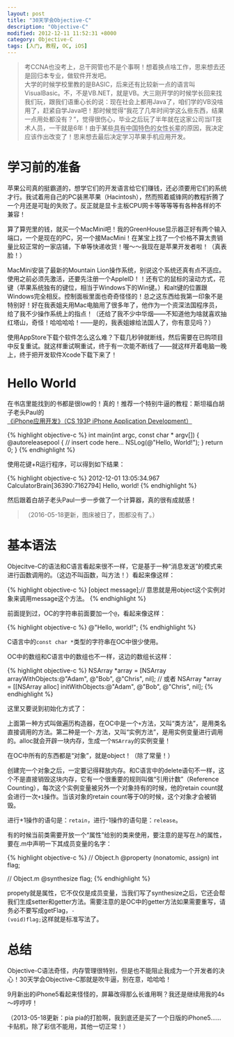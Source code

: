 ```yaml
---
layout: post
title: "30天学会Objective-C"
description: "Objective-C"
modified: 2012-12-11 11:52:31 +8000
category: Objective-C
tags: [入门, 教程, OC, iOS]
---
```


> 考CCNA也没考上，总干网管也不是个事啊！想着换点啥工作，思来想去还是回归本专业，做软件开发吧。  
> 大学的时候学校里教的是BASIC，后来还有比较新一点的语言叫VisualBasic。不，不是VB.NET，就是VB。大三刚开学的时候学长回来找我们玩，跟我们语重心长的说：现在社会上都用Java了，咱们学的VB没啥用了，赶紧自学Java吧！那时候觉得“我花了几年时间学这么些东西，结果一点用处都没有？”，觉得很伤心，毕业之后玩了半年就在这家公司当IT技术人员，一干就是6年！由于某些<span style="border-bottom:dotted 0.5px #0000cc;" title='简称"准丈母娘"'>具有中国特色的女性长辈</span>的原因，我决定应该作出改变了！思来想去最后决定学习苹果手机应用开发。  

# 学习前的准备

苹果公司真的挺霸道的，想学它们的开发语言给它们赚钱，还必须要用它们的系统才行。我试着用自己的PC装黑苹果（Hacintosh），然而照着威锋网的教程折腾了一个月还是可耻的失败了。反正就是显卡主板CPU网卡等等等等有各种各样的不兼容！

算了算兜里的钱，就买一个MacMini吧！我的GreenHouse显示器正好有两个输入端口，一个是现在的PC，另一个接MacMini！在某宝上找了一个价格不算太贵销量比较正常的一家店铺，下单等快递收货！喔～～我现在是苹果开发者啦！（真表脸！）

MacMini安装了最新的Mountain Lion操作系统，别说这个系统还真有点不适应。使用之前必须先激活，还要先注册一个AppleID！！还有它的鼠标的滚动方式，花键（苹果系统独有的键位，相当于Windows下的Win键。）和alt键的位置跟Windows完全相反。控制面板里面也奇奇怪怪的！总之这东西给我第一印象不是特别好！好在我表姐夫用Mac电脑用了很多年了，他作为一个资深法国程序员，给了我不少操作系统上的指点！（还给了我不少中华烟——不知道他为啥就喜欢抽红塔山，奇怪！哈哈哈哈！——是的，我表姐嫁给法国人了，你有意见吗？）

使用AppStore下载个软件怎么这么难？下载几秒钟就断线，然后需要在已购项目中反复重试。就这样重试啊重试，终于有一次能不断线了——就这样开着电脑一晚上，终于把开发软件Xcode下载下来了！

# Hello World

在书店里能找到的书都是很low的！真的！推荐一个特别牛逼的教程：斯坦福白胡子老头Paul的[《iPhone应用开发》（CS 193P iPhone Application Development）](http://web.stanford.edu/class/cs193p/cgi-bin/drupal/downloads-2011-fall)

{% highlight objective-c %}
int main(int argc, const char * argv[]) {
    @autoreleasepool {
        // insert code here...
        NSLog(@"Hello, World!");
    }
    return 0;
}
{% endhighlight %}

使用花键+R运行程序，可以得到如下结果：

{% highlight objective-c %}
2012-12-01 13:05:34.967 CalculatorBrain[36390:7162794] Hello, world!
{% endhighlight %}

然后跟着白胡子老头Paul一步一步做了一个计算器，真的很有成就感！

> （2016-05-18更新，图床被日了，图都没有了。）

# 基本语法

Objecitve-C的语法和C语言看起来很不一样，它是基于一种“消息发送”的模式来进行函数调用的。（这边不叫函数，叫方法！）看起来像这样：

{% highlight objective-c %}
[object message];// 意思就是用object这个实例对象来调用message这个方法。
{% endhighlight %}

前面提到过，OC的字符串前面要加一个<code>@</code>，看起来像这样：

{% highlight objective-c %}
@"Hello, world!";
{% endhighlight %}

C语言中的<code>const char *</code>类型的字符串在OC中很少使用。

OC中的数组和C语言中的数组也不一样，这边的数组长这样：

{% highlight objective-c %}
NSArray *array = [NSArray arrayWithObjects:@"Adam", @"Bob", @"Chris", nil];
// 或者
NSArray *array = [[NSArray alloc] initWithObjects:@"Adam", @"Bob", @"Chris", nil];
{% endhighlight %}

这里又要说到初始化方式了：

上面第一种方式叫做遍历构造器，在OC中是一个<code>+</code>方法，又叫“类方法”，是用类名直接调用的方法。第二种是一个<code>-</code>方法，又叫“实例方法”，是用实例变量进行调用的。alloc就会开辟一块内存，生成一个<code>NSArray</code>的实例变量！

在OC中所有的东西都是“对象”，就是object！（除了常量！）

创建完一个对象之后，一定要记得释放内存。和C语言中的delete语句不一样，这个不是直接销毁这块内存，它有一个很重要的规则叫做“引用计数”（Reference Counting），每次这个实例变量被另外一个对象持有的时候，他的retain count就会进行一次<code>+1</code>操作。当该对象的retain count等于0的时候，这个对象才会被销毁。

进行+1操作的语句是：<code>retain</code>，进行-1操作的语句是：<code>release</code>。

有的时候当前类需要开放一个“属性”给别的类来使用，要注意的是写在.h的属性，要在.m中声明一下其成员变量的名字：

{% highlight objective-c %}
// Object.h
@property (nonatomic, assign) int flag;

// Object.m
@synthesize flag;
{% endhighlight %}

propety就是属性，它不仅仅是成员变量，当我们写了synthesize之后，它还会帮我们生成setter和getter方法。需要注意的是OC中的getter方法如果需要重写，请务必不要写成getFlag，<code>- (void)flag;</code>这样就是标准写法了。

# 总结

Objective-C语法奇怪，内存管理很特别，但是也不能阻止我成为一个开发者的决心！30天学会Objective-C那就是吹牛逼，别在意，哈哈哈！

9月新出的iPhone5看起来怪怪的，屏幕改得那么长谁用啊？我还是继续用我的4s～哼哼哼！

（2013-05-18更新：pia pia的打脸啊，我到底还是买了一个日版的iPhone5……卡贴机，除了彩信不能用，其他一切正常！）

